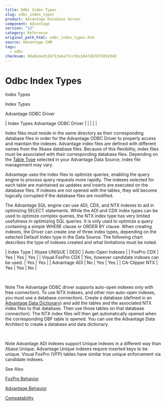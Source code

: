 ```yaml
---
title: Odbc Index Types
slug: odbc_index_types
product: Advantage Database Server
component: Advantage
version: "12"
category: Reference
original_path_html: odbc_index_types.htm
source: Advantage CHM
tags:
  - odbc
checksum: 98a9a3ad12b713a6a73cc5bcb847d6707589294d
---
```


# Odbc Index Types

Index Types

Index Types

Advantage ODBC Driver

| Index Types  Advantage ODBC Driver |  |  |  |  |

Index files must reside in the same directory as their corresponding database files in order for the Advantage ODBC Driver to properly access and maintain the indexes. Advantage index files are defined with different names from the Xbase database files. Because of this flexibility, index files must be associated with their corresponding database files. Depending on the [Table Type](odbc_table_type.md) selected in your Advantage Data Source, index file management may vary.

Advantage uses the index files to optimize queries, enabling the query engine to process query requests more rapidly. The indexes selected for each table are maintained as updates and inserts are executed on the database files. If indexes are not opened with the tables, they will become logically corrupted if the database files are modified.

The Advantage SQL engine can use ADI, CDX, and NTX indexes to aid in optimizing SELECT statements. While the ADI and CDX index types can be used to optimize complex queries, the NTX index type has very limited usefulness in optimizing SQL queries. It is only used to optimize a query containing a simple WHERE clause or ORDER BY clause. When creating indexes, the Driver can create one of three index types, depending on the selected Default Index type in the Data Source. The following chart describes the type of indexes created and what limitations must be noted.

| Index Type | Xbase UNIQUE | DESC | Auto-Open Indexes |
| FoxPro CDX | Yes | Yes | Yes |
| Visual FoxPro CDX | Yes, however candidate indexes can be used. | Yes | Yes |
| Advantage ADI | No | Yes | Yes |
| CA-Clipper NTX | Yes | Yes | No |

 

Note The Advantage ODBC driver supports auto-open indexes only with free connection). To use NTX indexes, and other non-auto-open indexes, you must use a database connection). Create a database (defined in an [Advantage Data Dictionary](master_advantage_data_dictionary.md)) and add the tables and the associated NTX index files to that database. Then use those tables on that database connection). The NTX index files will then get automatically opened when the corresponding DBF table is opened. You can use the Advantage Data Architect to create a database and data dictionary.

 

Note Advantage ADI indexes support Unique indexes in a different way than Xbase Unique. Advantage Unique indexes require inserted keys to be unique. Visual FoxPro (VFP) tables have similar true unique enforcement via candidate indexes.

See Also

[FoxPro Behavior](odbc_foxpro_behavior.md)

[Advantage Behavior](odbc_advantage_behavior.md)

[Compatability](odbc_compatability.md)
